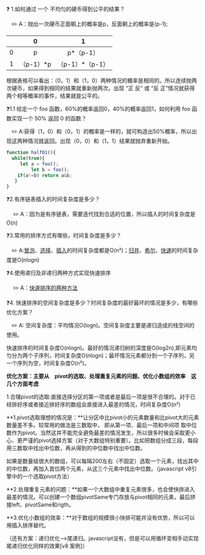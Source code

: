 :question: 1.如何通过 一个 不均匀的硬币得到公平的结果？

&emsp;:pencil2: A：抛出一次硬币正面朝上的概率是p，反面朝上的概率是(p-1);

|      |     0     |        1        |
| :--: | :-------: | :-------------: |
|  0   |     p     |    p*（p-1）    |
|  1   | （p-1）*p | （p-1）*（p-1） |

根据表格可以看出：（0，1）和（1，0）两种情况的概率是相同的。所以连续抛两次硬币，如果得到相同的结果就重新抛两次。出现 “正 反” 或 “反 正”情况就获得两个相等概率的事件，结果就是公平的。

:question:1.1 给定一个 foo 函数，60%的概率返回0，40%的概率返回1，如何利用 foo 函数实现一个 50% 返回 0 的函数？

&emsp;:pencil2: A:获得（1，0）和（0，1）的概率是一样的，就可构造出50%概率，所以出现这两种情况就返回。出现（0，0）和（1，1）结果就抛弃重新开始。

```javascript
function half01(){
  while(true){
     let a = foo();
 		 let b = foo();
    if(a!=b) return a&b;
   }
}
```

:question:2.有序链表插入的时间复杂度是多少？

&emsp; :pencil2: A：因为是有序链表，需要迭代找到合适的位置，所以插入的时间复杂度是O(n)

:question:3.常用的排序方式有哪些，时间复杂度是多少？

&emsp;:pencil2: A:[冒泡](./src/bubbleSort.js)、[选择](./src/selectionSort.js)、[插入](./src/insertSort.js)的时间复杂度都是O(n²)；[归并](./src/mergeSort.js)、[希尔](./src/shellSort.js)、[快速](./src/quickSort.js)的时间复杂度是O(nlogn)

:question:4.使用递归及非递归两种方式实现快速排序

&emsp; :pencil2: A：[快速排序的两种方法](./src/quickSort.js)

:question:4. 快速排序的空间复杂度是多少？时间复杂度的最好最坏的情况是多少，有哪些优化方案？

&emsp;:pencil2: A: 空间复杂度：平均情况O(logn)。空间复杂度主要是递归造成的栈空间的使用。

快速排序的时间复杂度O(nlogn)。最好的情况递归树的深度是O(log2n),即元素均匀分为两个子序列，时间复杂度O(nlogn)；最坏情况元素都分到一个子序列，另一个序列为空，时间复杂度O(n²)。

**优化方案：主要从&emsp;pivot的选取、处理重复元素的问题、优化小数组的效率&emsp;这几个方面考虑**

1.合理pivot的选取:直接选择分区的第一项或者是最后一项是很不合理的。对于已经排好序或者接近排好序的数组会直接进入最差的情况，时间复杂度O(n²)

**1.pivot选取理想的情况是：**让分区中比pivot小的元素数量和比pivot大的元素数量差不多。较常用的做法是三数取中，  即从第一项、最后一项和中间项 取中位数作为pivot。当然这并不能完全避免最差的情况发生，所以很多时候会采取更小心、更严谨的pivot选择方案（对于大数组特别重要）。比如把数组分成三段，每段用三数取中找出中位数，再从得到的中位数中找出中位数。

如果是数量级很大的数组，可以每隔200左右（不固定）选取一个元素，找出其中的中位数，再加入首位两个元素，从这三个元素中找出中位数。（javascript v8引擎中的一个选取pivot方法）

**2.处理重复元素的问题：**如果一个大数组中重复元素很多，也会使快排进入最差的情况。可以创建一个数组pivotSame专门存放与pivot相同的元素，最后拼接left、pivotSame和rigth。

**3.优化小数组的效率：**对于数组的规模很小快排可能并没有优势，所以可以用插入排序替代。

（还有方案：递归优化-->尾递归。javascript没有，但是可以用循环变相手动实现尾递归优化同样的效果[v8 案例]）

